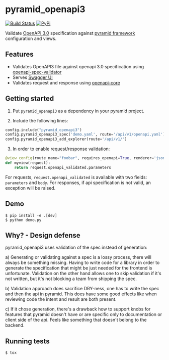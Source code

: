 # pyramid_openapi3

[![Build Status](https://travis-ci.com/niteoweb/pyramid_openapi3.svg?branch=master)](https://travis-ci.com/niteoweb/pyramid_openapi3)
[![PyPi](https://img.shields.io/pypi/v/pyramid_openapi3.svg)](https://pypi.org/project/pyramid_openapi3/)

Validate [OpenAPI 3.0](https://swagger.io/specification/) specification against
[pyramid framework](trypyramid.com) configuration and views.

## Features

- Validates OpenAPI3 file against openapi 3.0 specification using [openapi-spec-validator](https://github.com/p1c2u/openapi-spec-validator)
- Serves [Swagger UI](https://swagger.io/tools/swagger-ui/)
- Validates request and response using [openapi-core](https://github.com/p1c2u/openapi-core)

## Getting started

1. Put `pyramid_openapi3` as a dependency in your pyramid project.

2. Include the following lines:

```python        
config.include("pyramid_openapi3")
config.pyramid_openapi3_spec('demo.yaml', route='/api/v1/openapi.yaml')
config.pyramid_openapi3_add_explorer(route='/api/v1/')
```

3. In order to enable request/response validation:

```python
@view_config(route_name="foobar", requires_openapi=True, renderer='json')
def myview(request):
    return request.openapi_validated.parameters
```

For requests, `request.openapi_validated` is available with two fields: `parameters` and `body`.
For responses, if api specification is not valid, an exception will be raised.

## Demo

    $ pip install -e .[dev]
    $ python demo.py

## Why? - Design defense

pyramid_openapi3 uses validation of the spec instead of generation:

a) Generating or validating against a spec is a lossy process, there will always
   be something missing. Having to write code for a library in order to generate
   the specification that might be just needed for the frontend is unfortunate.
   Validation on the other hand allows one to skip validation if it's not written,
   but it's not blocking a team from shipping the spec.

b) Validation approach does sacrifice DRY-ness, one has to write the spec and then the
   api in pyramid. This does have some good effects like when reviewing code the intent
   and result are both present.

c) If it chose generation, there's a drawback how to support knobs for features that pyramid
   doesn't have or are specific only to documentation or client side of the api. Feels like
   something that doesn't belong to the backend.

## Running tests

    $ tox
